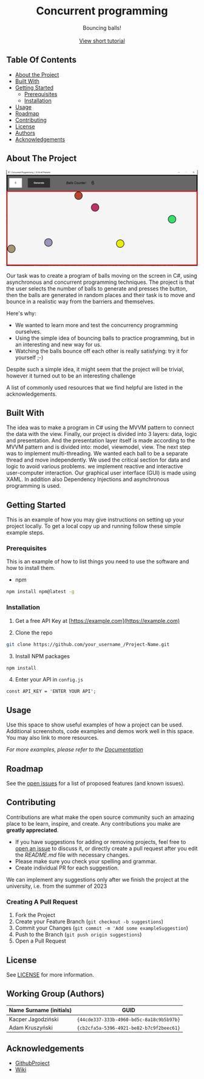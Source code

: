 <br/>
<p align="center">
  <h1 align="center">Concurrent programming</h1>
  <p align="center">
    Bouncing balls!
  <br/>
  <br/>
  <a href="https://github.com/GoldenKacper/Concurrent-Programming/blob/main/videos/tutorial.mp4">View short tutorial</a>
  </p>
</p> 

## Table Of Contents

* [About the Project](#about-the-project)
* [Built With](#built-with)
* [Getting Started](#getting-started)
  * [Prerequisites](#prerequisites)
  * [Installation](#installation)
* [Usage](#usage)
* [Roadmap](#roadmap)
* [Contributing](#contributing)
* [License](#license)
* [Authors](#working-group-authors)
* [Acknowledgements](#acknowledgements)

## About The Project

![Screen Shot](images/image_1.png)

Our task was to create a program of balls moving on the screen in C#, using asynchronous and concurrent programming techniques.
The project is that the user selects the number of balls to generate and presses the button, then the balls are generated in random places and their task is to move and bounce in a realistic way from the barriers and themselves.

Here's why:

* We wanted to learn more and test the concurrency programming ourselves.
* Using the simple idea of bouncing balls to practice programming, but in an interesting and new way for us.
* Watching the balls bounce off each other is really satisfying: try it for yourself ;-)

Despite such a simple idea, it might seem that the project will be trivial, however it turned out to be an interesting challenge

A list of commonly used resources that we find helpful are listed in the acknowledgements.

## Built With

The idea was to make a program in C# using the MVVM pattern to connect the data with the view. Finally, our project is divided into 3 layers: data, logic and presentation. And the presentation layer itself is made according to the MVVM pattern and is divided into: model, viewmodel, view. The next step was to implement multi-threading. We wanted each ball to be a separate thread and move independently. We used the critical section for data and logic to avoid various problems. we implement reactive and interactive user-computer interaction. Our graphical user interface (GUI) is made using XAML. In addition also Dependency Injections and asynchronous programming is used.

## Getting Started

This is an example of how you may give instructions on setting up your project locally.
To get a local copy up and running follow these simple example steps.

### Prerequisites

This is an example of how to list things you need to use the software and how to install them.

* npm

```sh
npm install npm@latest -g
```

### Installation

1. Get a free API Key at [https://example.com](https://example.com)

2. Clone the repo

```sh
git clone https://github.com/your_username_/Project-Name.git
```

3. Install NPM packages

```sh
npm install
```

4. Enter your API in `config.js`

```JS
const API_KEY = 'ENTER YOUR API';
```

## Usage

Use this space to show useful examples of how a project can be used. Additional screenshots, code examples and demos work well in this space. You may also link to more resources.

_For more examples, please refer to the [Documentation](https://example.com)_

## Roadmap

See the [open issues](https://github.com/GoldenKacper/Concurrent-Programming/issues) for a list of proposed features (and known issues).

## Contributing

Contributions are what make the open source community such an amazing place to be learn, inspire, and create. Any contributions you make are **greatly appreciated**.
* If you have suggestions for adding or removing projects, feel free to [open an issue](https://github.com/GoldenKacper/Concurrent-Programming/issues/new) to discuss it, or directly create a pull request after you edit the *README.md* file with necessary changes.
* Please make sure you check your spelling and grammar.
* Create individual PR for each suggestion.

We can implement any suggestions only after we finish the project at the university, i.e. from the summer of 2023

### Creating A Pull Request

1. Fork the Project
2. Create your Feature Branch (`git checkout -b suggestions`)
3. Commit your Changes (`git commit -m 'Add some exampleSuggestion`)
4. Push to the Branch (`git push origin suggestions`)
5. Open a Pull Request

## License

See [LICENSE](https://github.com/GoldenKacper/Concurrent-Programming/blob/main/LICENSE.md) for more information.

## Working Group (Authors)

| Name Surname (initials) | GUID                                     |
| ----------------------- | ---------------------------------------- |
| Kacper Jagodziński      | `{44cde337-333b-4960-bd5c-8a18c9b5b97b}` |
| Adam Kruszyński         | `{cb2cfa5a-5396-4921-be82-b7c9f2beec61}` |

## Acknowledgements

* [GithubProject](https://github.com/mpostol/TP)
* [Wiki](https://en.wikipedia.org/wiki/Elastic_collision)
